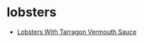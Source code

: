 # lobsters

 * [Lobsters With Tarragon Vermouth Sauce](index/l/lobsters-with-tarragon-vermouth-sauce-106894.json)
